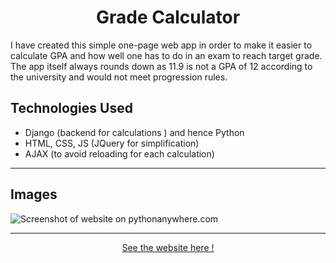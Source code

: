 <h1 align = "center" >Grade Calculator </h1>
I have created this simple one-page web app in order to make it easier to calculate GPA and how well one has to do in an exam to reach target grade. The app itself always rounds down as 11.9 is not a GPA of 12 according to the university and would not meet progression rules.  
 
<h2> Technologies Used </h2>  
<ul> 
  <li> Django (backend for calculations ) and hence Python</li> 
 <li> HTML, CSS, JS (JQuery for simplification) </li> 
 <li> AJAX (to avoid reloading for each calculation)</li> 
</ul>
  
 <hr>
 
 <h2> Images </h2>  
   <img src = "/static/images/website_screenshot.png" alt = "Screenshot of website on pythonanywhere.com"> 
 <hr>
 
 
 <p align="center"> 
 <a href = "http://gmxinterysy.eu.pythonanywhere.com/" > See the website here  ! </a> 
</p>

